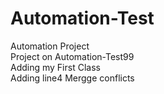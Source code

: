 # Automation-Test
Automation Project    
Project on Automation-Test99   
Adding my First Class    
Adding line4
Mergge conflicts 
